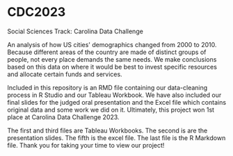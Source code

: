 # CDC2023
Social Sciences Track:  Carolina Data Challenge 


An analysis of how US cities' demographics changed from 2000 to 2010. Because different areas of the country are made of distinct groups of people, not every place demands the same needs. We make conclusions based on this data on where it would be best to invest specific resources and allocate certain funds and services.

Included in this repository is an RMD file containing our data-cleaning process in R Studio and our Tableau Workbook. We have also included our final slides for the judged oral presentation and the Excel file which contains original data and some work we did on it. Ultimately, this project won 1st place at Carolina Data Challenge 2023.


The first and third files are Tableau Workbooks. The second is are the presentation slides. The fifth is the excel file. The last file is the R Markdown file. Thank you for taking your time to view our project!
